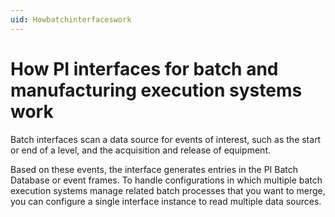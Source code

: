 ```yaml
---
uid: Howbatchinterfaceswork
---
```


# How PI interfaces for batch and manufacturing execution systems work

Batch interfaces scan a data source for events of interest, such as the start or end of a level, and the acquisition and release of equipment.

Based on these events, the interface generates entries in the PI Batch Database or event frames. To handle configurations in which multiple batch execution systems manage related batch processes that you want to merge, you can configure a single interface instance to read multiple data sources.
